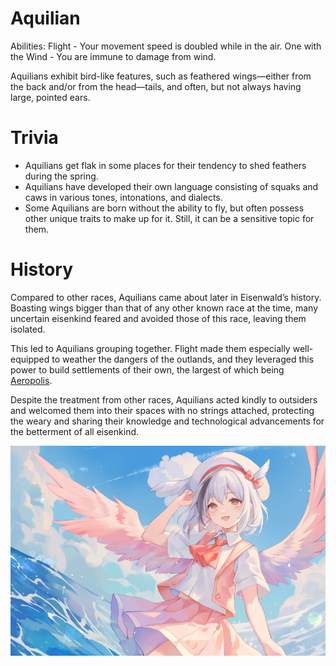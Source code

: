 # Aquilian

Abilities: Flight - Your movement speed is doubled while in the air.
One with the Wind - You are immune to damage from wind.

Aquilians exhibit bird-like features, such as feathered wings—either from the back and/or from the head—tails, and often, but not always having large, pointed ears.

# Trivia

- Aquilians get flak in some places for their tendency to shed feathers during the spring.
- Aquilians have developed their own language consisting of squaks and caws in various tones, intonations, and dialects.
- Some Aquilians are born without the ability to fly, but often possess other unique traits to make up for it. Still, it can be a sensitive topic for them.

# History

Compared to other races, Aquilians came about later in Eisenwald’s history. Boasting wings bigger than that of any other known race at the time, many uncertain eisenkind feared and avoided those of this race, leaving them isolated.

This led to Aquilians grouping together. Flight made them especially well-equipped to weather the dangers of the outlands, and they leveraged this power to build settlements of their own, the largest of which being [Aeropolis](../../Locations/Locations/Aeropolis.md).

Despite the treatment from other races, Aquilians acted kindly to outsiders and welcomed them into their spaces with no strings attached, protecting the weary and sharing their knowledge and technological advancements for the betterment of all eisenkind.

![Untitled](Aquilian/Untitled.png)
